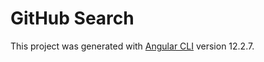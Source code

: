 # GitHub Search

This project was generated with [Angular CLI](https://github.com/angular/angular-cli) version 12.2.7.